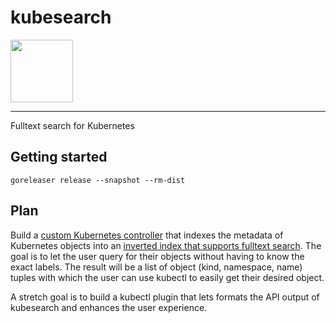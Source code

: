 # kubesearch

<img src="https://github.com/kubernetes/community/blob/master/icons/png/control_plane_components/labeled/api-256.png?raw=true" width="100">

----

Fulltext search for Kubernetes

## Getting started

```console
goreleaser release --snapshot --rm-dist
```

## Plan

Build a [custom Kubernetes controller](https://github.com/kubernetes/sample-controller/blob/master/docs/controller-client-go.md) that indexes the metadata of Kubernetes objects into an [inverted index that supports fulltext search](https://github.com/blevesearch/bleve). The goal is to let the user query for their objects without having to know the exact labels. The result will be a list of object (kind, namespace, name) tuples with which the user can use kubectl to easily get their desired object.

A stretch goal is to build a kubectl plugin that lets formats the API output of kubesearch and enhances the user experience.
